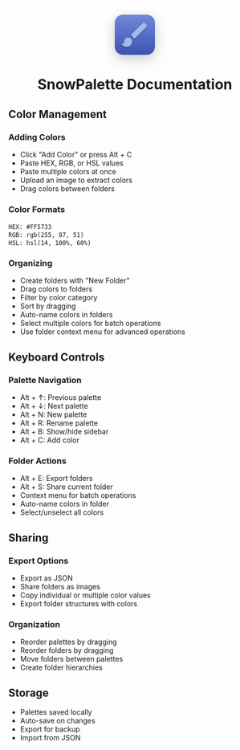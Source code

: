 <div align="center">
  <img src="public/icon-maskable.png" alt="SnowPalette Logo" width="80" height="80" style="border-radius: 16px; box-shadow: 0 8px 24px rgba(0, 0, 0, 0.2);" />
  <h1>SnowPalette Documentation</h1>
</div>

## Color Management

### Adding Colors
- Click "Add Color" or press Alt + C
- Paste HEX, RGB, or HSL values
- Paste multiple colors at once
- Upload an image to extract colors
- Drag colors between folders

### Color Formats
```
HEX: #FF5733
RGB: rgb(255, 87, 51)
HSL: hsl(14, 100%, 60%)
```

### Organizing
- Create folders with "New Folder"
- Drag colors to folders
- Filter by color category
- Sort by dragging
- Auto-name colors in folders
- Select multiple colors for batch operations
- Use folder context menu for advanced operations

## Keyboard Controls

### Palette Navigation
- Alt + ↑: Previous palette
- Alt + ↓: Next palette
- Alt + N: New palette
- Alt + R: Rename palette
- Alt + B: Show/hide sidebar
- Alt + C: Add color

### Folder Actions
- Alt + E: Export folders
- Alt + S: Share current folder
- Context menu for batch operations
- Auto-name colors in folder
- Select/unselect all colors

## Sharing

### Export Options
- Export as JSON
- Share folders as images
- Copy individual or multiple color values
- Export folder structures with colors

### Organization
- Reorder palettes by dragging
- Reorder folders by dragging
- Move folders between palettes
- Create folder hierarchies

## Storage

- Palettes saved locally
- Auto-save on changes
- Export for backup
- Import from JSON 